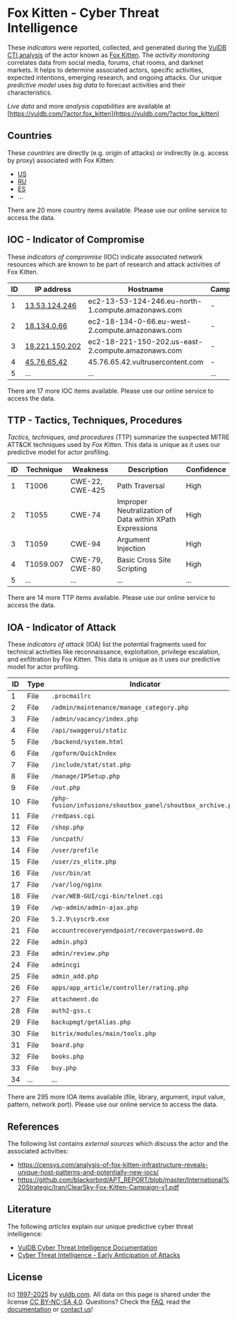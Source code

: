 # Fox Kitten - Cyber Threat Intelligence

These _indicators_ were reported, collected, and generated during the [VulDB CTI analysis](https://vuldb.com/?kb.cti) of the actor known as [Fox Kitten](https://vuldb.com/?actor.fox_kitten). The _activity monitoring_ correlates data from social media, forums, chat rooms, and darknet markets. It helps to determine associated actors, specific activities, expected intentions, emerging research, and ongoing attacks. Our unique _predictive model_ uses _big data_ to forecast activities and their characteristics.

_Live data_ and more _analysis capabilities_ are available at [https://vuldb.com/?actor.fox_kitten](https://vuldb.com/?actor.fox_kitten)

## Countries

These _countries_ are directly (e.g. origin of attacks) or indirectly (e.g. access by proxy) associated with Fox Kitten:

* [US](https://vuldb.com/?country.us)
* [RU](https://vuldb.com/?country.ru)
* [ES](https://vuldb.com/?country.es)
* ...

There are 20 more country items available. Please use our online service to access the data.

## IOC - Indicator of Compromise

These _indicators of compromise_ (IOC) indicate associated network resources which are known to be part of research and attack activities of Fox Kitten.

ID | IP address | Hostname | Campaign | Confidence
-- | ---------- | -------- | -------- | ----------
1 | [13.53.124.246](https://vuldb.com/?ip.13.53.124.246) | ec2-13-53-124-246.eu-north-1.compute.amazonaws.com | - | Medium
2 | [18.134.0.66](https://vuldb.com/?ip.18.134.0.66) | ec2-18-134-0-66.eu-west-2.compute.amazonaws.com | - | Medium
3 | [18.221.150.202](https://vuldb.com/?ip.18.221.150.202) | ec2-18-221-150-202.us-east-2.compute.amazonaws.com | - | Medium
4 | [45.76.65.42](https://vuldb.com/?ip.45.76.65.42) | 45.76.65.42.vultrusercontent.com | - | Medium
5 | ... | ... | ... | ...

There are 17 more IOC items available. Please use our online service to access the data.

## TTP - Tactics, Techniques, Procedures

_Tactics, techniques, and procedures_ (TTP) summarize the suspected MITRE ATT&CK techniques used by _Fox Kitten_. This data is unique as it uses our predictive model for actor profiling.

ID | Technique | Weakness | Description | Confidence
-- | --------- | -------- | ----------- | ----------
1 | T1006 | CWE-22, CWE-425 | Path Traversal | High
2 | T1055 | CWE-74 | Improper Neutralization of Data within XPath Expressions | High
3 | T1059 | CWE-94 | Argument Injection | High
4 | T1059.007 | CWE-79, CWE-80 | Basic Cross Site Scripting | High
5 | ... | ... | ... | ...

There are 14 more TTP items available. Please use our online service to access the data.

## IOA - Indicator of Attack

These _indicators of attack_ (IOA) list the potential fragments used for technical activities like reconnaissance, exploitation, privilege escalation, and exfiltration by Fox Kitten. This data is unique as it uses our predictive model for actor profiling.

ID | Type | Indicator | Confidence
-- | ---- | --------- | ----------
1 | File | `.procmailrc` | Medium
2 | File | `/admin/maintenance/manage_category.php` | High
3 | File | `/admin/vacancy/index.php` | High
4 | File | `/api/swaggerui/static` | High
5 | File | `/backend/system.html` | High
6 | File | `/goform/QuickIndex` | High
7 | File | `/include/stat/stat.php` | High
8 | File | `/manage/IPSetup.php` | High
9 | File | `/out.php` | Medium
10 | File | `/php-fusion/infusions/shoutbox_panel/shoutbox_archive.php` | High
11 | File | `/redpass.cgi` | Medium
12 | File | `/shop.php` | Medium
13 | File | `/uncpath/` | Medium
14 | File | `/user/profile` | High
15 | File | `/user/zs_elite.php` | High
16 | File | `/usr/bin/at` | Medium
17 | File | `/var/log/nginx` | High
18 | File | `/var/WEB-GUI/cgi-bin/telnet.cgi` | High
19 | File | `/wp-admin/admin-ajax.php` | High
20 | File | `5.2.9\syscrb.exe` | High
21 | File | `accountrecoveryendpoint/recoverpassword.do` | High
22 | File | `admin.php3` | Medium
23 | File | `admin/review.php` | High
24 | File | `admincgi` | Medium
25 | File | `admin_add.php` | High
26 | File | `apps/app_article/controller/rating.php` | High
27 | File | `attachment.do` | High
28 | File | `auth2-gss.c` | Medium
29 | File | `backupmgt/getAlias.php` | High
30 | File | `bitrix/modules/main/tools.php` | High
31 | File | `board.php` | Medium
32 | File | `books.php` | Medium
33 | File | `buy.php` | Low
34 | ... | ... | ...

There are 295 more IOA items available (file, library, argument, input value, pattern, network port). Please use our online service to access the data.

## References

The following list contains _external sources_ which discuss the actor and the associated activities:

* https://censys.com/analysis-of-fox-kitten-infrastructure-reveals-unique-host-patterns-and-potentially-new-iocs/
* https://github.com/blackorbird/APT_REPORT/blob/master/International%20Strategic/Iran/ClearSky-Fox-Kitten-Campaign-v1.pdf

## Literature

The following _articles_ explain our unique predictive cyber threat intelligence:

* [VulDB Cyber Threat Intelligence Documentation](https://vuldb.com/?kb.cti)
* [Cyber Threat Intelligence - Early Anticipation of Attacks](https://www.scip.ch/en/?labs.20201022)

## License

(c) [1997-2025](https://vuldb.com/?kb.changelog) by [vuldb.com](https://vuldb.com/?kb.about). All data on this page is shared under the license [CC BY-NC-SA 4.0](https://creativecommons.org/licenses/by-nc-sa/4.0/). Questions? Check the [FAQ](https://vuldb.com/?kb.faq), read the [documentation](https://vuldb.com/?kb) or [contact us](https://vuldb.com/?contact)!
